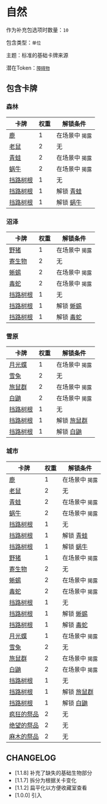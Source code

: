 # 自然

作为补充包选项时数量：`10`

包含类型：`单位`

主题：标准的基础卡牌来源

潜在Token：[`障碍物`](障碍物.md)

## 包含卡牌

### 森林

卡牌 | 权重 | 解锁条件
--- | --- | ---
[鹿](../卡牌/鹿.md) | 1 | 在场景中 `揭露`
[老鼠](../卡牌/老鼠.md) | 2 | 无
[青蛙](../卡牌/青蛙.md) | 2 | 在场景中 `揭露`
[蜗牛](../卡牌/蜗牛.md) | 2 | 在场景中 `揭露`
[挡路树根](../卡牌/挡路树根.md) | 1 | 无
[挡路树根](../卡牌/挡路树根.md) | 1 | 解锁 [青蛙](../卡牌/青蛙.md)
[挡路树根](../卡牌/挡路树根.md) | 1 | 解锁 [蜗牛](../卡牌/蜗牛.md)

### 沼泽

卡牌 | 权重 | 解锁条件
--- | --- | ---
[野猪](../卡牌/鹿.md) | 1 | 在场景中 `揭露`
[寄生物](../卡牌/寄生物.md) | 2 | 无
[蜥蜴](../卡牌/蜥蜴.md) | 2 | 在场景中 `揭露`
[毒蛇](../卡牌/毒蛇.md) | 2 | 在场景中 `揭露`
[挡路树根](../卡牌/挡路树根.md) | 1 | 无
[挡路树根](../卡牌/挡路树根.md) | 1 | 解锁 [蜥蜴](../卡牌/蜥蜴.md)
[挡路树根](../卡牌/挡路树根.md) | 1 | 解锁 [毒蛇](../卡牌/毒蛇.md)

### 雪原

卡牌 | 权重 | 解锁条件
--- | --- | ---
[月光蝶](../卡牌/月光蝶.md) | 1 | 在场景中 `揭露`
[雪兔](../卡牌/雪兔.md) | 2 | 无
[旅鼠群](../卡牌/旅鼠群.md) | 2 | 在场景中 `揭露`
[白鼬](../卡牌/白鼬.md) | 2 | 在场景中 `揭露`
[挡路树根](../卡牌/挡路树根.md) | 1 | 无
[挡路树根](../卡牌/挡路树根.md) | 1 | 解锁 [旅鼠群](../卡牌/旅鼠群.md)
[挡路树根](../卡牌/挡路树根.md) | 1 | 解锁 [白鼬](../卡牌/白鼬.md)

### 城市

卡牌 | 权重 | 解锁条件
--- | --- | ---
[鹿](../卡牌/鹿.md) | 1 | 在场景中 `揭露`
[老鼠](../卡牌/老鼠.md) | 2 | 无
[青蛙](../卡牌/青蛙.md) | 2 | 在场景中 `揭露`
[蜗牛](../卡牌/蜗牛.md) | 2 | 在场景中 `揭露`
[挡路树根](../卡牌/挡路树根.md) | 1 | 无
[挡路树根](../卡牌/挡路树根.md) | 1 | 解锁 [青蛙](../卡牌/青蛙.md)
[挡路树根](../卡牌/挡路树根.md) | 1 | 解锁 [蜗牛](../卡牌/蜗牛.md)
[野猪](../卡牌/鹿.md) | 1 | 在场景中 `揭露`
[寄生物](../卡牌/寄生物.md) | 2 | 无
[蜥蜴](../卡牌/蜥蜴.md) | 2 | 在场景中 `揭露`
[毒蛇](../卡牌/毒蛇.md) | 2 | 在场景中 `揭露`
[挡路树根](../卡牌/挡路树根.md) | 1 | 无
[挡路树根](../卡牌/挡路树根.md) | 1 | 解锁 [蜥蜴](../卡牌/蜥蜴.md)
[挡路树根](../卡牌/挡路树根.md) | 1 | 解锁 [毒蛇](../卡牌/毒蛇.md)
[月光蝶](../卡牌/月光蝶.md) | 1 | 在场景中 `揭露`
[雪兔](../卡牌/雪兔.md) | 2 | 无
[旅鼠群](../卡牌/旅鼠群.md) | 2 | 在场景中 `揭露`
[白鼬](../卡牌/白鼬.md) | 2 | 在场景中 `揭露`
[挡路树根](../卡牌/挡路树根.md) | 1 | 无
[挡路树根](../卡牌/挡路树根.md) | 1 | 解锁 [旅鼠群](../卡牌/旅鼠群.md)
[挡路树根](../卡牌/挡路树根.md) | 1 | 解锁 [白鼬](../卡牌/白鼬.md)
[疯狂的祭品](../卡牌/疯狂的祭品.md) | 2 | 无
[绝望的祭品](../卡牌/绝望的祭品.md) | 2 | 无
[麻木的祭品](../卡牌/麻木的祭品.md) | 2 | 无

## CHANGELOG

- [1.1.8] 补充了缺失的基础生物部分
- [1.1.7] 拆分为根据关卡变化
- [1.1.2] 扁平化以方便收藏室查看
- [1.0.0] 引入
